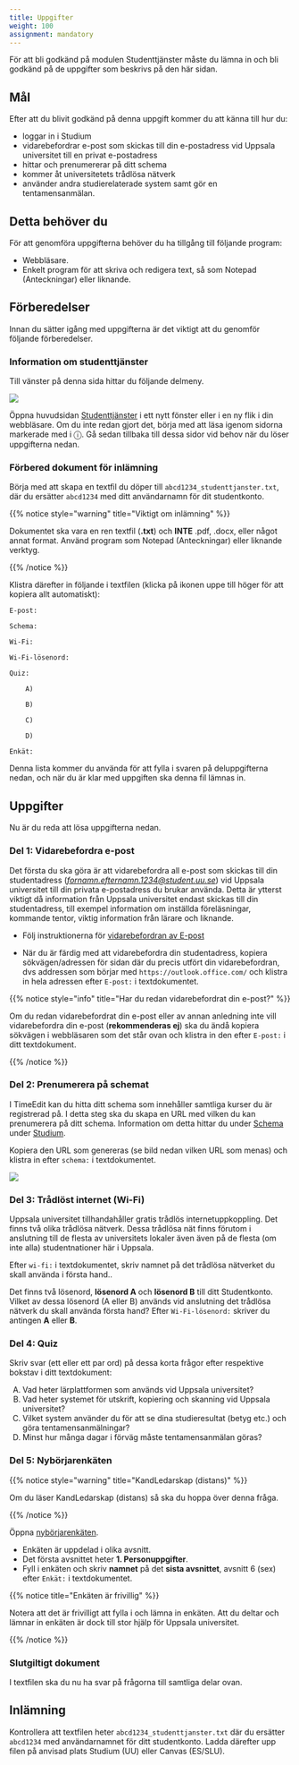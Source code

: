 ```yaml
---
title: Uppgifter
weight: 100
assignment: mandatory
---
```


För att bli godkänd på modulen Studenttjänster måste du lämna in och bli godkänd
på de uppgifter som beskrivs på den här sidan.

## Mål

Efter att du blivit godkänd på denna uppgift kommer du att känna till hur du:

- loggar in i Studium
- vidarebefordrar e-post som skickas till din e-postadress vid Uppsala
universitet till en privat e-postadress
- hittar och prenumererar på ditt schema
- kommer åt universitetets trådlösa nätverk
- använder andra studierelaterade system samt gör en tentamensanmälan.

<!---
Tittat på en frivillig enkät
-->

## Detta behöver du

För att genomföra uppgifterna behöver du ha tillgång till följande program:

- Webbläsare.
- Enkelt program för att skriva och redigera text, så som Notepad (Anteckningar) eller liknande.

## Förberedelser

Innan du sätter igång med uppgifterna är det viktigt att du genomför följande förberedelser.

### Information om studenttjänster

Till vänster på denna sida hittar du följande delmeny.

![](/images/2024/studenttjanster/assignment/uppgifter_navigation.png?width=333px)

Öppna huvudsidan [Studenttjänster](/student-services) i ett
nytt fönster eller i en ny flik i din webbläsare. Om du inte redan gjort det, börja
med att läsa igenom sidorna markerade med i &#9432;. Gå sedan tillbaka till dessa
sidor vid behov när du löser uppgifterna nedan.

### Förbered dokument för inlämning

Börja med att skapa en textfil du döper till `abcd1234_studenttjanster.txt`, där du
ersätter `abcd1234` med ditt användarnamn för dit studentkonto.

{{% notice style="warning" title="Viktigt om inlämning" %}}

Dokumentet ska vara en ren textfil (**.txt**) och **INTE** .pdf, .docx, eller
något annat format. Använd program som Notepad (Anteckningar) eller liknande
verktyg.

{{% /notice %}}

Klistra därefter in följande i textfilen (klicka på ikonen <span
class="copy-to-clipboard"></span> uppe till höger för att kopiera allt
automatiskt):


``` text
E-post:

Schema:

Wi-Fi:

Wi-Fi-lösenord:

Quiz:

    A)

    B)

    C)

    D)

Enkät:

```

Denna lista kommer du använda för att fylla i svaren på deluppgifterna nedan, och
när du är klar med uppgiften ska denna fil lämnas in.


## Uppgifter

Nu är du reda att lösa uppgifterna nedan.



### Del 1: Vidarebefordra e-post

Det första du ska göra är att vidarebefordra all e-post som skickas till din
studentadress (*fornamn.efternamn.1234@student.uu.se*) vid Uppsala universitet
till din privata e-postadress du brukar använda. Detta är ytterst viktigt då
information från Uppsala universitet endast skickas till din studentadress, till
exempel information om inställda föreläsningar, kommande tentor, viktig information från lärare och liknande.

- Följ instruktionerna för [vidarebefordran av E-post](../email/#Vidarebefordran)

- När du är färdig med att vidarebefordra din studentadress, kopiera
sökvägen/adressen för sidan där du precis utfört din vidarebefordran, dvs
addressen som börjar med `https://outlook.office.com/`  och klistra
in hela adressen efter `E-post:` i textdokumentet.

{{% notice style="info" title="Har du redan vidarebefordrat din e-post?" %}}

Om du redan vidarebefordrat din e-post eller av annan anledning inte vill
vidarebefordra din e-post (**rekommenderas ej**) ska du ändå kopiera sökvägen i
webbläsaren som det står ovan och klistra in den efter `E-post:` i ditt
textdokument.

{{% /notice %}}


### Del 2: Prenumerera på schemat

I TimeEdit kan du hitta ditt schema som innehåller samtliga kurser du är
registrerad på. I detta steg ska du skapa en URL med vilken du kan prenumerera på ditt schema.
Information om detta hittar du under [Schema](../studium/#schema) under [Studium](../studium).

Kopiera den URL som genereras
(se bild nedan vilken URL som menas) och klistra in efter `schema:` i
textdokumentet.

![](/images/2024/studenttjanster/assignment/del2.png)

### Del 3: Trådlöst internet (Wi-Fi)

Uppsala universitet tillhandahåller gratis trådlös internetuppkoppling. Det
finns två olika trådlösa nätverk. Dessa trådlösa nät finns förutom i
anslutning till de flesta av universitets lokaler även även på de flesta (om
inte alla) studentnationer här i Uppsala.

Efter `wi-fi:` i textdokumentet, skriv namnet på det trådlösa nätverket du skall
använda i första hand..

Det finns två lösenord, **lösenord A** och **lösenord B** till ditt
Studentkonto. Vilket av dessa lösenord (A eller B) används vid anslutning det
trådlösa nätverk du skall använda första hand? Efter `Wi-Fi-lösenord:` skriver
du antingen **A** eller **B**.

### Del 4: Quiz

Skriv svar (ett eller ett par ord) på dessa korta frågor efter respektive
bokstav i ditt textdokument:

<ol type="A">

<li>
    Vad heter lärplattformen som används vid Uppsala universitet?
</li>

<li>
    Vad heter systemet för utskrift, kopiering och skanning vid Uppsala
    universitet?
</li>

<li>
    Vilket system använder du för att se dina studieresultat (betyg etc.) och göra tentamensanmälningar?
</li>


<li>
    Minst hur många dagar i förväg måste tentamensanmälan göras?
</li>


</ol>

### Del 5: Nybörjarenkäten


{{% notice style="warning" title="KandLedarskap (distans)" %}}

Om du läser KandLedarskap (distans) så ska du hoppa över denna fråga.

{{% /notice %}}
 
Öppna [nybörjarenkäten](https://doit.medfarm.uu.se/bin/kurt3/kurt/8870464).

- Enkäten är uppdelad i olika avsnitt.
- Det första avsnittet heter **1. Personuppgifter**.
- Fyll i enkäten och skriv **namnet** på det **sista avsnittet**, avsnitt 6 (sex) efter `Enkät:` i textdokumentet.

{{% notice title="Enkäten är frivillig" %}}

Notera att det är frivilligt att fylla i och lämna in enkäten. Att du deltar och
lämnar in enkäten är dock till stor hjälp för Uppsala universitet.

{{% /notice %}}

<!--
### Del 6: En enkät till 

Öppna [Broadening Participation in Computing Education study](https://doit.medfarm.uu.se/bin/kurt3/kurt/95879).

- Det är frivilligt men värdefullt för universitetet om du tar dig tid att fylla i och skicka in även denna enkät. 
- Namnet till trots så riktar sig inte denna enkät enbart till de som studerar data/it. Svar från studenter på olika progam är viktiga.
- Hur många frågor består denna enkät av? Skriv svaret efter `Enkät 2: ` i textdokumentet.

-->

### Slutgiltigt dokument

I textfilen ska du nu ha svar på frågorna till samtliga delar ovan.


## Inlämning

Kontrollera att textfilen heter `abcd1234_studenttjanster.txt` där du ersätter
`abcd1234` med användarnamnet för ditt studentkonto. Ladda därefter upp filen på
anvisad plats Studium (UU) eller Canvas (ES/SLU). 

